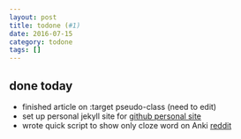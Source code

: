 ```yaml
---
layout: post
title: todone (#1)
date: 2016-07-15
category: todone
tags: []
---
```



## done today

- finished article on :target pseudo-class (need to edit)
- set up personal jekyll site for [github personal site](http://btmbtm.github.io/)
- wrote quick script to show only cloze word on Anki [reddit](https://www.reddit.com/r/Anki/comments/4t6fpt/is_there_a_field_for_a_cloze_deletion_answer/d5f3s32/)
